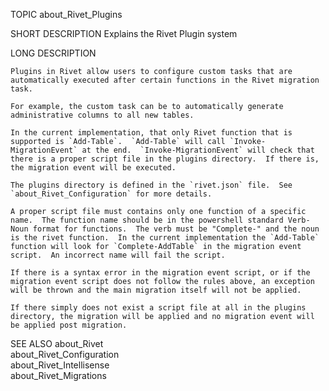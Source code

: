 TOPIC
    about_Rivet_Plugins

SHORT DESCRIPTION
    Explains the Rivet Plugin system

LONG DESCRIPTION

    Plugins in Rivet allow users to configure custom tasks that are automatically executed after certain functions in the Rivet migration task.  
    
    For example, the custom task can be to automatically generate administrative columns to all new tables.  
    
    In the current implementation, that only Rivet function that is supported is `Add-Table`.  `Add-Table` will call `Invoke-MigrationEvent` at the end.  `Invoke-MigrationEvent` will check that there is a proper script file in the plugins directory.  If there is, the migration event will be executed.
    
    The plugins directory is defined in the `rivet.json` file.  See `about_Rivet_Configuration` for more details.
    
    A proper script file must contains only one function of a specific name.  The function name should be in the powershell standard Verb-Noun format for functions.  The verb must be "Complete-" and the noun is the rivet function.  In the current implementation the `Add-Table` function will look for `Complete-AddTable` in the migration event script.  An incorrect name will fail the script.
    
    If there is a syntax error in the migration event script, or if the migration event script does not follow the rules above, an exception will be thrown and the main migration itself will not be applied.
    
    If there simply does not exist a script file at all in the plugins directory, the migration will be applied and no migration event will be applied post migration.
    
SEE ALSO
    about_Rivet  
    about_Rivet_Configuration  
    about_Rivet_Intellisense  
    about_Rivet_Migrations  
 


